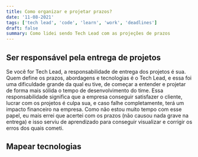 ```yaml
---
title: Como organizar e projetar prazos?
date: '11-08-2021'
tags: ['tech lead', 'code', 'learn', 'work', 'deadlines']
draft: false
summary: Como lidei sendo Tech Lead com as projeções de prazos
---
```


## Ser responsável pela entrega de projetos

Se você for Tech Lead, a responsabilidade de entrega dos projetos é sua. Quem define os prazos, abordagens e tecnologias é o Tech Lead, e essa foi uma dificuldade grande da qual eu tive, de começar a entender e projetar de forma mais sólida o tempo de desenvolvimento do time. Essa responsabilidade significa que a empresa conseguir satisfazer o cliente, lucrar com os projetos é culpa sua, e caso falhe completamente, terá um impacto financeiro na empresa.
Como não estou muito tempo com esse papel, eu mais errei que acertei com os prazos (não causou nada grave na entrega) e isso serviu de aprendizado para conseguir visualizar e corrigir os erros dos quais cometi.

## Mapear tecnologias
